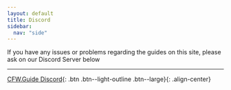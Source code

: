 ```yaml
---
layout: default
title: Discord
sidebar:
  nav: "side"
---
```


If you have any issues or problems regarding the guides on this site, please ask on our Discord Server below

---

[CFW.Guide Discord](https://discord.gg/4BsnVJW){: .btn .btn--light-outline .btn--large}{: .align-center}
